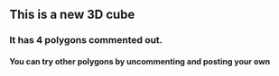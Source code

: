 ## This is a new 3D cube
### It has 4 polygons commented out.
#### You can try other polygons by uncommenting and posting your own